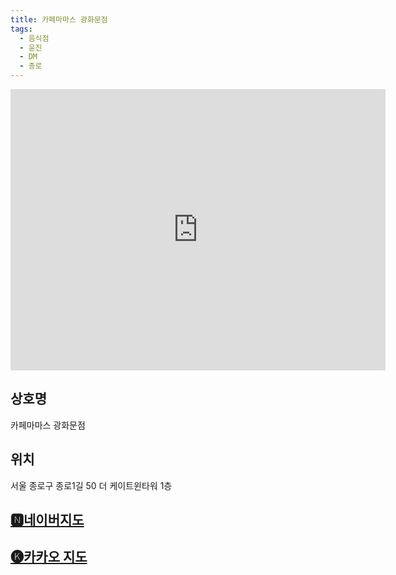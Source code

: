 ```yaml
---
title: 카페마마스 광화문점
tags:
  - 음식점
  - 윤진
  - DM
  - 종로
---
```




<iframe src="https://www.google.com/maps/embed?pb=!1m18!1m12!1m3!1d3162.1729784834333!2d126.97644057778191!3d37.5745442720365!2m3!1f0!2f0!3f0!3m2!1i1024!2i768!4f13.1!3m3!1m2!1s0x357ca2ea6f71efb3%3A0x3f2070f761cb7e4!2z7Lm07Y6Y66eI66eI7IqkIOq0ke2ZlOusuOygkA!5e0!3m2!1sko!2skr!4v1745333965885!5m2!1sko!2skr" width="600" height="450" style="border:0;" allowfullscreen="" loading="lazy" referrerpolicy="no-referrer-when-downgrade"></iframe>

## 상호명
카페마마스 광화문점

## 위치
서울 종로구 종로1길 50 더 케이트윈타워 1층


## [🅽네이버지도](https://naver.me/FG7xuECf)

## [🅚카카오 지도](https://place.map.kakao.com/19237495)